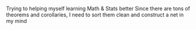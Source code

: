 Trying to helping myself learning Math & Stats better
Since there are tons of theorems and corollaries, I need to sort them clean and construct a net in my mind
